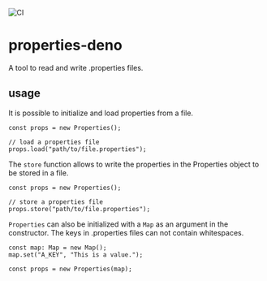 ![CI](https://github.com/ThaiJamesLee/properties-deno/workflows/CI/badge.svg)

# properties-deno

A tool to read and write .properties files.

## usage

It is possible to initialize and load properties from a file.
```
const props = new Properties();

// load a properties file
props.load("path/to/file.properties");

```

The `store` function allows to write the properties in the Properties object to be stored in a file.

```
const props = new Properties();

// store a properties file
props.store("path/to/file.properties");
```

`Properties` can also be initialized with a `Map` as an argument in the constructor.
The keys in .properties files can not contain whitespaces.

```
const map: Map = new Map();
map.set("A_KEY", "This is a value.");

const props = new Properties(map);
```
